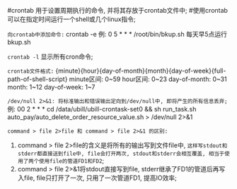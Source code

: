 #crontab 用于设置周期执行的命令, 并将其存放于crontab文件中;
#使用crontab可以在指定时间运行一个shell或几个linux指令;

`向crontab中添加命令:`
crontab -e
例: 0 5 * * * /root/bin/bkup.sh
每天早5点运行bkup.sh

`crontab -l`
显示所有cron命令;

`crontab文件格式:`
{minute}{hour}{day-of-month}{month}{day-of-week}{full-path-of-shell-script}
minute区间: 0~59
hour区间: 0~23
day-of-month: 0~31
month: 1~12
day-of-week: 1~7

`/dev/null 2>&1: 将标准输出和错误输出定向到/dev/null中, 即将产生的所有信息丢弃;`
例: 00 2 * * * cd /data/ubill/ubill-crontask-set0 && sh run_task.sh auto_pay/auto_delete_order_resource_value.sh > /dev/null 2>&1

`command > file 2>file 和 command > file 2>&1 的区别:`
1. command > file 2>file的含义是将所有的输出写到文件file中, `这样写stdout和stderr都直接送到file中, file会打开两次, stdout和stderr会相互覆盖, 相当于使用了两个使用file的管道FD1和FD2`;
2. command > file 2>&1将stdout直接写到file, stderr继承了FD1的管道后再写入file, file只打开了一次, 只用了一次管道FD1, 提高IO效率;
